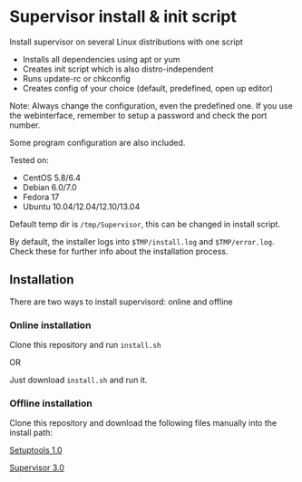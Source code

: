 Supervisor install & init script
================================

Install supervisor on several Linux distributions with one script

* Installs all dependencies using apt or yum
* Creates init script which is also distro-independent
* Runs update-rc or chkconfig
* Creates config of your choice (default, predefined, open up editor)

Note: Always change the configuration, even the predefined one. If you use the webinterface, remember to setup a password and check the port number.

Some program configuration are also included.

Tested on:
* CentOS 5.8/6.4
* Debian 6.0/7.0
* Fedora 17
* Ubuntu 10.04/12.04/12.10/13.04

Default temp dir is ````/tmp/Supervisor````, this can be changed in install script.

By default, the installer logs into ````$TMP/install.log```` and ````$TMP/error.log````. Check these for further info about the installation process.

## Installation

There are two ways to install supervisord: online and offline

### Online installation

Clone this repository and run ````install.sh````

OR

Just download ````install.sh```` and run it.

### Offline installation

Clone this repository and download the following files manually into the install path:

[Setuptools 1.0](https://pypi.python.org/packages/source/s/setuptools/setuptools-1.0.tar.gz)

[Supervisor 3.0](https://pypi.python.org/packages/source/s/supervisor/supervisor-3.0.tar.gz)